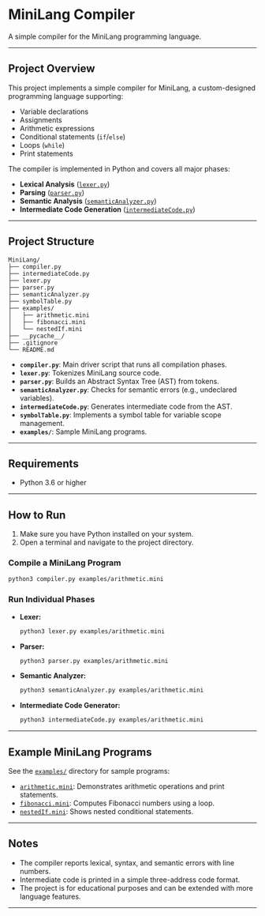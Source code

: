 # MiniLang Compiler

A simple compiler for the MiniLang programming language.

---

## Project Overview

This project implements a simple compiler for MiniLang, a custom-designed programming language supporting:

- Variable declarations
- Assignments
- Arithmetic expressions
- Conditional statements (`if`/`else`)
- Loops (`while`)
- Print statements

The compiler is implemented in Python and covers all major phases:
- **Lexical Analysis** ([`lexer.py`](lexer.py))
- **Parsing** ([`parser.py`](parser.py))
- **Semantic Analysis** ([`semanticAnalyzer.py`](semanticAnalyzer.py))
- **Intermediate Code Generation** ([`intermediateCode.py`](intermediateCode.py))

---

## Project Structure

```
MiniLang/
├── compiler.py
├── intermediateCode.py
├── lexer.py
├── parser.py
├── semanticAnalyzer.py
├── symbolTable.py
├── examples/
│   ├── arithmetic.mini
│   ├── fibonacci.mini
│   └── nestedIf.mini
├── __pycache__/
├── .gitignore
└── README.md
```

- **`compiler.py`**: Main driver script that runs all compilation phases.
- **`lexer.py`**: Tokenizes MiniLang source code.
- **`parser.py`**: Builds an Abstract Syntax Tree (AST) from tokens.
- **`semanticAnalyzer.py`**: Checks for semantic errors (e.g., undeclared variables).
- **`intermediateCode.py`**: Generates intermediate code from the AST.
- **`symbolTable.py`**: Implements a symbol table for variable scope management.
- **`examples/`**: Sample MiniLang programs.

---

## Requirements

- Python 3.6 or higher

---

## How to Run

1. Make sure you have Python installed on your system.
2. Open a terminal and navigate to the project directory.

### Compile a MiniLang Program

```bash
python3 compiler.py examples/arithmetic.mini
```

### Run Individual Phases

- **Lexer:**
  ```bash
  python3 lexer.py examples/arithmetic.mini
  ```

- **Parser:**
  ```bash
  python3 parser.py examples/arithmetic.mini
  ```

- **Semantic Analyzer:**
  ```bash
  python3 semanticAnalyzer.py examples/arithmetic.mini
  ```

- **Intermediate Code Generator:**
  ```bash
  python3 intermediateCode.py examples/arithmetic.mini
  ```

---

## Example MiniLang Programs

See the [`examples/`](examples/) directory for sample programs:

- [`arithmetic.mini`](examples/arithmetic.mini): Demonstrates arithmetic operations and print statements.
- [`fibonacci.mini`](examples/fibonacci.mini): Computes Fibonacci numbers using a loop.
- [`nestedIf.mini`](examples/nestedIf.mini): Shows nested conditional statements.

---

## Notes

- The compiler reports lexical, syntax, and semantic errors with line numbers.
- Intermediate code is printed in a simple three-address code format.
- The project is for educational purposes and can be extended with more language features.

---